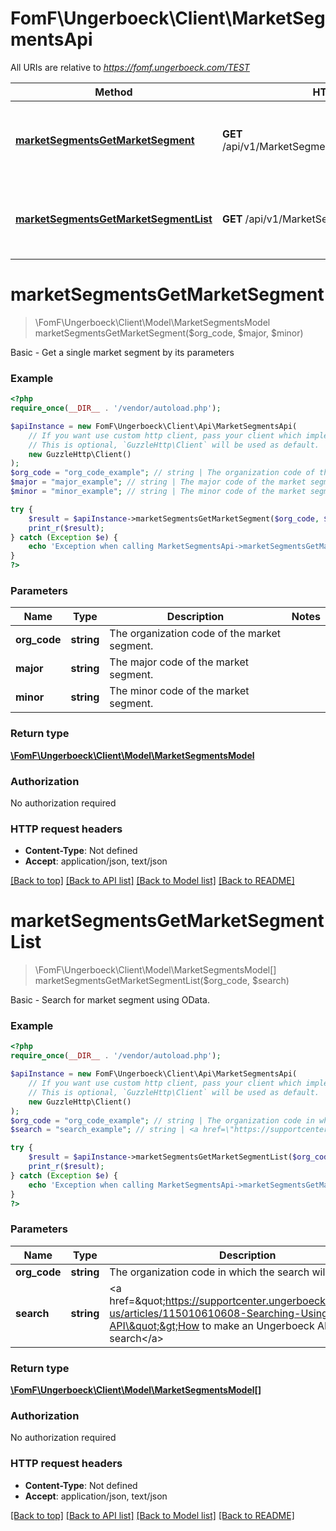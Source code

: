 # FomF\Ungerboeck\Client\MarketSegmentsApi

All URIs are relative to *https://fomf.ungerboeck.com/TEST*

Method | HTTP request | Description
------------- | ------------- | -------------
[**marketSegmentsGetMarketSegment**](MarketSegmentsApi.md#marketSegmentsGetMarketSegment) | **GET** /api/v1/MarketSegments/{OrgCode}/{Major}/{Minor} | Basic - Get a single market segment by its parameters
[**marketSegmentsGetMarketSegmentList**](MarketSegmentsApi.md#marketSegmentsGetMarketSegmentList) | **GET** /api/v1/MarketSegments/{OrgCode} | Basic - Search for market segment using OData.


# **marketSegmentsGetMarketSegment**
> \FomF\Ungerboeck\Client\Model\MarketSegmentsModel marketSegmentsGetMarketSegment($org_code, $major, $minor)

Basic - Get a single market segment by its parameters

### Example
```php
<?php
require_once(__DIR__ . '/vendor/autoload.php');

$apiInstance = new FomF\Ungerboeck\Client\Api\MarketSegmentsApi(
    // If you want use custom http client, pass your client which implements `GuzzleHttp\ClientInterface`.
    // This is optional, `GuzzleHttp\Client` will be used as default.
    new GuzzleHttp\Client()
);
$org_code = "org_code_example"; // string | The organization code of the market segment.
$major = "major_example"; // string | The major code of the market segment.
$minor = "minor_example"; // string | The minor code of the market segment.

try {
    $result = $apiInstance->marketSegmentsGetMarketSegment($org_code, $major, $minor);
    print_r($result);
} catch (Exception $e) {
    echo 'Exception when calling MarketSegmentsApi->marketSegmentsGetMarketSegment: ', $e->getMessage(), PHP_EOL;
}
?>
```

### Parameters

Name | Type | Description  | Notes
------------- | ------------- | ------------- | -------------
 **org_code** | **string**| The organization code of the market segment. |
 **major** | **string**| The major code of the market segment. |
 **minor** | **string**| The minor code of the market segment. |

### Return type

[**\FomF\Ungerboeck\Client\Model\MarketSegmentsModel**](../Model/MarketSegmentsModel.md)

### Authorization

No authorization required

### HTTP request headers

 - **Content-Type**: Not defined
 - **Accept**: application/json, text/json

[[Back to top]](#) [[Back to API list]](../../README.md#documentation-for-api-endpoints) [[Back to Model list]](../../README.md#documentation-for-models) [[Back to README]](../../README.md)

# **marketSegmentsGetMarketSegmentList**
> \FomF\Ungerboeck\Client\Model\MarketSegmentsModel[] marketSegmentsGetMarketSegmentList($org_code, $search)

Basic - Search for market segment using OData.

### Example
```php
<?php
require_once(__DIR__ . '/vendor/autoload.php');

$apiInstance = new FomF\Ungerboeck\Client\Api\MarketSegmentsApi(
    // If you want use custom http client, pass your client which implements `GuzzleHttp\ClientInterface`.
    // This is optional, `GuzzleHttp\Client` will be used as default.
    new GuzzleHttp\Client()
);
$org_code = "org_code_example"; // string | The organization code in which the search will take place
$search = "search_example"; // string | <a href=\"https://supportcenter.ungerboeck.com/hc/en-us/articles/115010610608-Searching-Using-the-API\">How to make an Ungerboeck API search</a>

try {
    $result = $apiInstance->marketSegmentsGetMarketSegmentList($org_code, $search);
    print_r($result);
} catch (Exception $e) {
    echo 'Exception when calling MarketSegmentsApi->marketSegmentsGetMarketSegmentList: ', $e->getMessage(), PHP_EOL;
}
?>
```

### Parameters

Name | Type | Description  | Notes
------------- | ------------- | ------------- | -------------
 **org_code** | **string**| The organization code in which the search will take place |
 **search** | **string**| &lt;a href&#x3D;\&quot;https://supportcenter.ungerboeck.com/hc/en-us/articles/115010610608-Searching-Using-the-API\&quot;&gt;How to make an Ungerboeck API search&lt;/a&gt; |

### Return type

[**\FomF\Ungerboeck\Client\Model\MarketSegmentsModel[]**](../Model/MarketSegmentsModel.md)

### Authorization

No authorization required

### HTTP request headers

 - **Content-Type**: Not defined
 - **Accept**: application/json, text/json

[[Back to top]](#) [[Back to API list]](../../README.md#documentation-for-api-endpoints) [[Back to Model list]](../../README.md#documentation-for-models) [[Back to README]](../../README.md)

